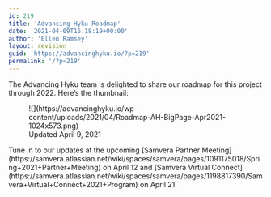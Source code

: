 ```yaml
---
id: 219
title: 'Advancing Hyku Roadmap'
date: '2021-04-09T16:18:19+00:00'
author: 'Ellen Ramsey'
layout: revision
guid: 'https://advancinghyku.io/?p=219'
permalink: '/?p=219'
---
```


The Advancing Hyku team is delighted to share our roadmap for this project through 2022. Here’s the thumbnail:

<figure class="wp-block-image size-large">![](https://advancinghyku.io/wp-content/uploads/2021/04/Roadmap-AH-BigPage-Apr2021-1024x573.png)<figcaption>Updated April 9, 2021</figcaption></figure>Tune in to our updates at the upcoming [Samvera Partner Meeting](https://samvera.atlassian.net/wiki/spaces/samvera/pages/1091175018/Spring+2021+Partner+Meeting) on April 12 and [Samvera Virtual Connect](https://samvera.atlassian.net/wiki/spaces/samvera/pages/1198817390/Samvera+Virtual+Connect+2021+Program) on April 21.